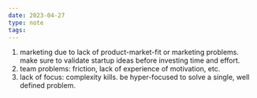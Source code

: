 ```yaml
---
date: 2023-04-27
type: note
tags: 
---
```


1. marketing due to lack of product-market-fit or marketing problems. make sure to validate startup ideas before investing time and effort.
2. team problems: friction, lack of experience of motivation, etc.
3. lack of focus: complexity kills. be hyper-focused to solve a single, well defined problem.
